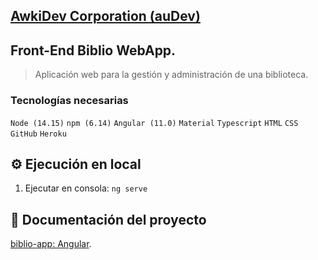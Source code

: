 ## [AwkiDev Corporation (auDev)](http://awkidev.es)
## Front-End Biblio WebApp.
> Aplicación web para la gestión y administración de una biblioteca.

### Tecnologías necesarias
`Node (14.15)`  `npm (6.14)` `Angular (11.0)` `Material`  `Typescript` `HTML` `CSS` `GitHub` `Heroku`

## :gear: Ejecución en local
1. Ejecutar en consola: `ng serve`

## :book: Documentación del proyecto
[biblio-app: Angular](https://github.com/crismartin/biblio-angular).
